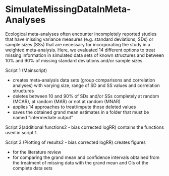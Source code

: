 # SimulateMissingDataInMeta-Analyses

Ecological meta-analyses often encounter incompletely reported studies that have missing variance measures (e.g. standard deviations, SDs) or sample sizes (SSs) that are necessary for incorporating the study in a weighted meta-analysis.
Here, we evaluated 14 different options to treat missing information in simulated data sets of known structures and between 10% and 90% of missing standard deviations and/or sample sizes.

Script 1 (Mainscript) 
 - creates meta-analysis data sets (group comparisons and correlation analyses) with varying size, range of SD and SS values and correlation structures
  - deletes between 10 and 90% of SDs and/or SSs completely at random (MCAR), at random (MAR) or not at random (MNAR)
  - applies 14 approaches to treat/impute those deleted values
  - saves the obtained grand mean estimates in a folder that must be named "intermediate output"

Script 2(additional functions2 - bias corrected logRR) contains the functions used in script 1
  
Script 3 (Plotting of results2 - bias corrected logRR) creates figures 
- for the literature review
- for comparing the grand mean and confidence intervals obtained from the treatment of missing data with the grand mean and CIs of the complete data sets
